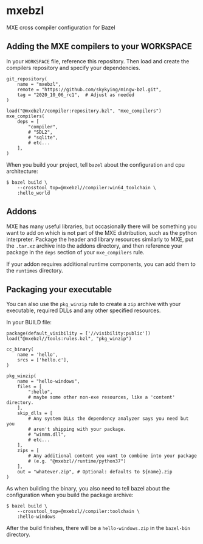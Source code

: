 # mxebzl
MXE cross compiler configuration for Bazel

## Adding the MXE compilers to your WORKSPACE

In your `WORKSPACE` file, reference this repository. Then load and
create the compilers repository and specify your dependencies.

```
git_repository(
    name = "mxebzl",
    remote = "https://github.com/skykying/mingw-bzl.git",
    tag = "2020_10_06_rc1",  # Adjust as needed
)

load("@mxebzl//compiler:repository.bzl", "mxe_compilers")
mxe_compilers(
    deps = [
        "compiler",
        # "SDL2",
        # "sqlite",
        # etc...
    ],
)
```

When you build your project, tell `bazel` about the configuration and
cpu architecture:

```
$ bazel build \
    --crosstool_top=@mxebzl//compiler:win64_toolchain \
    :hello_world
```

## Addons

MXE has many useful libraries, but occasionally there will be something
you want to add on which is not part of the MXE distribution, such as
the python interpreter.  Package the header and library resources similarly
to MXE, put the `.tar.xz` archive into the addons directory, and then
reference your package in the `deps` section of your `mxe_compilers` rule.

If your addon requires additional runtime components, you can add them
to the `runtimes` directory.

## Packaging your executable

You can also use the `pkg_winzip` rule to create a `zip` archive with your
executable, required DLLs and any other specified resources.

In your BUILD file:

```
package(default_visibility = ['//visibility:public'])
load("@mxebzl//tools:rules.bzl", "pkg_winzip")

cc_binary(
    name = 'hello',
    srcs = ['hello.c'],
)

pkg_winzip(
    name = "hello-windows",
    files = [
        ":hello",
        # maybe some other non-exe resources, like a 'content' directory.
    ],
    skip_dlls = [
        # Any system DLLs the dependency analyzer says you need but you
        # aren't shipping with your package.
        # "winmm.dll",
        # etc...
    ],
    zips = [
        # Any additional content you want to combine into your package
        # (e.g. "@mxebzl//runtime/python37")
    ],
    out = "whatever.zip", # Optional: defaults to ${name}.zip
)
```

As when building the binary, you also need to tell bazel about the
configuration when you build the package archive:

```
$ bazel build \
    --crosstool_top=@mxebzl//compiler:toolchain \
    :hello-windows
```

After the build finishes, there will be a `hello-windows.zip` in the `bazel-bin`
directory.
